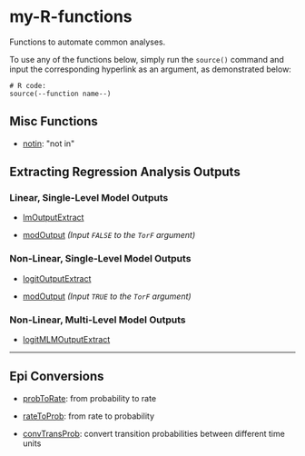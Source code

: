 # my-R-functions
Functions to automate common analyses.

To use any of the functions below, simply run the `source()` command and input the corresponding hyperlink as an argument, as demonstrated below:

```
# R code:
source(--function name--)
```

## Misc Functions

  * [notin](https://raw.githubusercontent.com/SenshiKudo/my-R-functions/main/notin.R): "not in"
  
  
## Extracting Regression Analysis Outputs

### Linear, Single-Level Model Outputs

  * [lmOutputExtract](https://raw.githubusercontent.com/SenshiKudo/my-R-functions/main/lmOutputExtract.R)
  
  * [modOutput](https://raw.githubusercontent.com/SenshiKudo/my-R-functions/main/modOutput.R) *(Input `FALSE` to the `TorF` argument)*
  
### Non-Linear, Single-Level Model Outputs

  * [logitOutputExtract](https://raw.githubusercontent.com/SenshiKudo/my-R-functions/main/logitOutputExtract.R)

  * [modOutput](https://raw.githubusercontent.com/SenshiKudo/my-R-functions/main/modOutput.R) *(Input `TRUE` to the `TorF` argument)*
  
### Non-Linear, Multi-Level Model Outputs

  * [logitMLMOutputExtract](https://raw.githubusercontent.com/SenshiKudo/my-R-functions/main/logitMLMOutputExtract.R)

___

## Epi Conversions

  * [probToRate](https://raw.githubusercontent.com/SenshiKudo/my-R-functions/main/probToRate.R): from probability to rate
  
  * [rateToProb](https://raw.githubusercontent.com/SenshiKudo/my-R-functions/main/rateToProb.R): from rate to probability
  
  * [convTransProb](https://raw.githubusercontent.com/SenshiKudo/my-R-functions/main/convTransProb.R): convert transition probabilities between different time units
  

  
